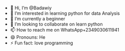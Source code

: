 - 👋 Hi, I’m @Badawiy
- 👀 I’m interested in learning python for data Analysis 
- 🌱 I’m currently a beginner 
- 💞️ I’m looking to collaborate on learn python 
- 📫 How to reach me on WhatsApp+2349030611941
- 😄 Pronouns: He
- ⚡ Fun fact: love programming 

<!---
Badawiy/Badawiy is a ✨ special ✨ repository because its `README.md` (this file) appears on your GitHub profile.
You can click the Preview link to take a look at your changes.
--->
